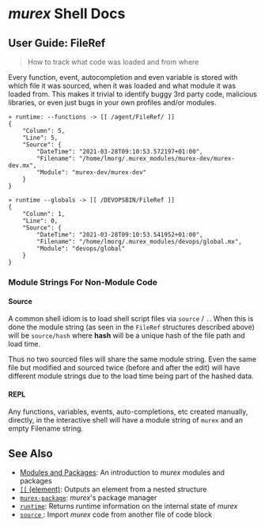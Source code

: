 # _murex_ Shell Docs

## User Guide: FileRef

> How to track what code was loaded and from where

Every function, event, autocompletion and even variable is stored with which
file it was sourced, when it was loaded and what module it was loaded from.
This makes it trivial to identify buggy 3rd party code, malicious libraries, or
even just bugs in your own profiles and/or modules.

    » runtime: --functions -> [[ /agent/FileRef/ ]]
    {
        "Column": 5,
        "Line": 5,
        "Source": {
            "DateTime": "2021-03-28T09:10:53.572197+01:00",
            "Filename": "/home/lmorg/.murex_modules/murex-dev/murex-dev.mx",
            "Module": "murex-dev/murex-dev"
        }
    }
    
    » runtime --globals -> [[ /DEVOPSBIN/FileRef ]]
    {
        "Column": 1,
        "Line": 0,
        "Source": {
            "DateTime": "2021-03-28T09:10:53.541952+01:00",
            "Filename": "/home/lmorg/.murex_modules/devops/global.mx",
            "Module": "devops/global"
        }
    }
    
### Module Strings For Non-Module Code

#### Source

A common shell idiom is to load shell script files via `source` / `.`. When
this is done the module string (as seen in the `FileRef` structures described
above) will be `source/hash` where **hash** will be a unique hash of the file
path and load time.

Thus no two sourced files will share the same module string. Even the same file
but modified and sourced twice (before and after the edit) will have different
module strings due to the load time being part of the hashed data.

#### REPL

Any functions, variables, events, auto-completions, etc created manually,
directly, in the interactive shell will have a module string of `murex` and an
empty Filename string.

## See Also

* [Modules and Packages](../user-guide/modules.md):
  An introduction to _murex_ modules and packages
* [`[[` (element)](../commands/element.md):
  Outputs an element from a nested structure
* [`murex-package`](../commands/murex-package.md):
  _murex_'s package manager
* [`runtime`](../commands/runtime.md):
  Returns runtime information on the internal state of _murex_
* [`source` ](../commands/source.md):
  Import _murex_ code from another file of code block